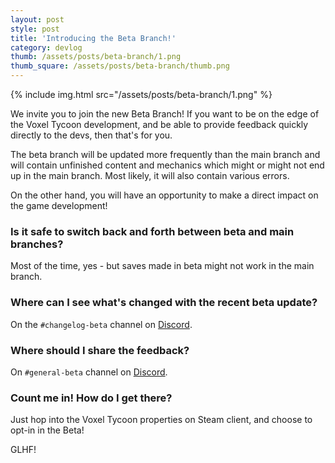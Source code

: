 ```yaml
---
layout: post
style: post
title: 'Introducing the Beta Branch!'
category: devlog
thumb: /assets/posts/beta-branch/1.png
thumb_square: /assets/posts/beta-branch/thumb.png
---
```


{% include img.html src="/assets/posts/beta-branch/1.png" %}

We invite you to join the new Beta Branch! If you want to be on the edge of the Voxel Tycoon development, and be able to provide feedback quickly directly to the devs, then that's for you.

The beta branch will be updated more frequently than the main branch and will contain unfinished content and mechanics which might or might not end up in the main branch. Most likely, it will also contain various errors.

On the other hand, you will have an opportunity to make a direct impact on the game development!

### Is it safe to switch back and forth between beta and main branches?

Most of the time, yes - but saves made in beta might not work in the main branch.

### Where can I see what's changed with the recent beta update?

On the `#changelog-beta` channel on [Discord](https://discord.gg/VoxelTycoon).

### Where should I share the feedback?

On `#general-beta` channel on [Discord](https://discord.gg/VoxelTycoon).

### Count me in! How do I get there?

Just hop into the Voxel Tycoon properties on Steam client, and choose to opt-in in the Beta!

GLHF!